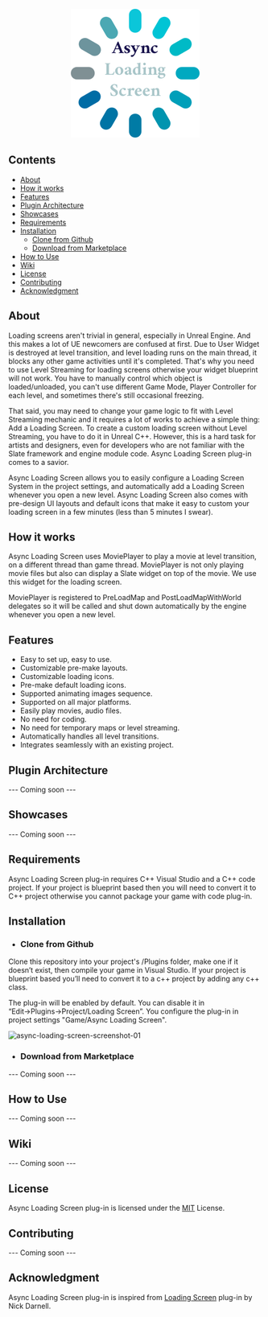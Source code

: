 <p align="center">
    <a>
        <img src="/Resources/Icon256.png">
    </a>
</p>

## Contents
- [About](#about)
- [How it works](#how-it-works)
- [Features](#features)
- [Plugin Architecture](#plugin-architecture)
- [Showcases](#showcases)
- [Requirements](#requirements)
- [Installation](#installation)
    - [Clone from Github](#clone-from-github)
    - [Download from Marketplace](#download-from-marketplace)
- [How to Use](#how-to-use)
- [Wiki](#wiki)
- [License](#license)
- [Contributing](#contributing)
- [Acknowledgment](#acknowledgment)


## About

Loading screens aren't trivial in general, especially in Unreal Engine. And this makes a lot of UE newcomers are confused at first. Due to User Widget is destroyed at level transition, and level loading runs on the main thread, it blocks any other game activities until it's completed. That's why you need to use Level Streaming for loading screens otherwise your widget blueprint will not work. You have to manually control which object is loaded/unloaded, you can't use different Game Mode, Player Controller for each level, and sometimes there's still occasional freezing.

That said, you may need to change your game logic to fit with Level Streaming mechanic and it requires a lot of works to achieve a simple thing: Add a Loading Screen. To create a custom loading screen without Level Streaming, you have to do it in Unreal C++. However, this is a hard task for artists and designers, even for developers who are not familiar with the Slate framework and engine module code. Async Loading Screen plug-in comes to a savior.

Async Loading Screen allows you to easily configure a Loading Screen System in the project settings, and automatically add a Loading Screen whenever you open a new level. Async Loading Screen also comes with pre-design UI layouts and default icons that make it easy to custom your loading screen in a few minutes (less than 5 minutes I swear).

## How it works

Async Loading Screen uses MoviePlayer to play a movie at level transition, on a different thread than game thread. MoviePlayer is not only playing movie files but also can display a Slate widget on top of the movie. We use this widget for the loading screen.

MoviePlayer is registered to PreLoadMap and PostLoadMapWithWorld delegates so it will be called and shut down automatically by the engine whenever you open a new level.

## Features

- Easy to set up, easy to use.
- Customizable pre-make layouts.
- Customizable loading icons.
- Pre-make default loading icons.
- Supported animating images sequence.
- Supported on all major platforms.
- Easily play movies, audio files.
- No need for coding.
- No need for temporary maps or level streaming.
- Automatically handles all level transitions.
- Integrates seamlessly with an existing project.

## Plugin Architecture

--- Coming soon ---

## Showcases

--- Coming soon ---

## Requirements

Async Loading Screen plug-in requires C++ Visual Studio and a C++ code project. If your project is blueprint based then you will need to convert it to C++ project otherwise you cannot package your game with code plug-in.

## Installation
- ### Clone from Github
Clone this repository into your project's /Plugins folder, make one if it doesn’t exist, then compile your game in Visual Studio. If your project is blueprint based you’ll need to convert it to a c++ project by adding any c++ class.

The plug-in will be enabled by default. You can disable it in “Edit→Plugins→Project/Loading Screen”. You configure the plug-in in project settings "Game/Async Loading Screen".

![async-loading-screen-screenshot-01](https://user-images.githubusercontent.com/1840964/91760594-d02bb500-ebfd-11ea-85fc-08c5a556a903.png)

- ### Download from Marketplace
--- Coming soon ---
## How to Use

--- Coming soon ---

## Wiki

--- Coming soon ---

## License
Async Loading Screen plug-in is licensed under the [MIT](LICENSE) License.

## Contributing

--- Coming soon ---

## Acknowledgment

Async Loading Screen plug-in is inspired from [Loading Screen](https://github.com/ue4plugins/LoadingScreen) plug-in by Nick Darnell.






